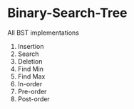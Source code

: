 # Binary-Search-Tree
All BST implementations
1) Insertion
2) Search
3) Deletion
4) Find Min
5) Find Max
6) In-order
7) Pre-order
8) Post-order
